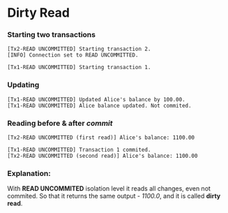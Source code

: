 # Dirty Read

### Starting two transactions
```
[Tx2-READ UNCOMMITTED] Starting transaction 2.
[INFO] Connection set to READ UNCOMMITTED.

[Tx1-READ UNCOMMITTED] Starting transaction 1.
```

### Updating
```
[Tx1-READ UNCOMMITTED] Updated Alice's balance by 100.00.
[Tx1-READ UNCOMMITTED] Alice balance updated. Not commited.
```

### Reading before & after *commit*
```
[Tx2-READ UNCOMMITTED (first read)] Alice's balance: 1100.00

[Tx1-READ UNCOMMITTED] Transaction 1 commited.
[Tx2-READ UNCOMMITTED (second read)] Alice's balance: 1100.00
```

### Explanation:
With **READ UNCOMMITED** isolation level it reads all changes, even not commited. 
So that it returns the same output - *1100.0*, and it is called **dirty read**.
